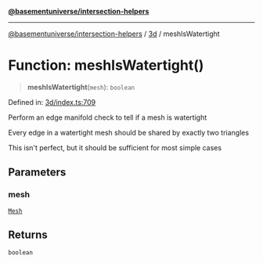 [**@basementuniverse/intersection-helpers**](../../README.md)

***

[@basementuniverse/intersection-helpers](../../README.md) / [3d](../README.md) / meshIsWatertight

# Function: meshIsWatertight()

> **meshIsWatertight**(`mesh`): `boolean`

Defined in: [3d/index.ts:709](https://github.com/basementuniverse/intersection-helpers/blob/f22d1cffe16ecb68b4b29b8331edc08e3635d16c/src/3d/index.ts#L709)

Perform an edge manifold check to tell if a mesh is watertight

Every edge in a watertight mesh should be shared by exactly two triangles

This isn't perfect, but it should be sufficient for most simple cases

## Parameters

### mesh

[`Mesh`](../types/type-aliases/Mesh.md)

## Returns

`boolean`
